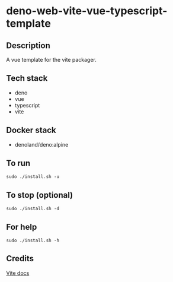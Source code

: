 # deno-web-vite-vue-typescript-template

## Description
A vue template for the vite packager.

## Tech stack
- deno
- vue
- typescript
- vite

## Docker stack
- denoland/deno:alpine

## To run
`sudo ./install.sh -u`

## To stop (optional)
`sudo ./install.sh -d`

## For help
`sudo ./install.sh -h`

## Credits
[Vite docs](https://vitejs.dev/guide/)